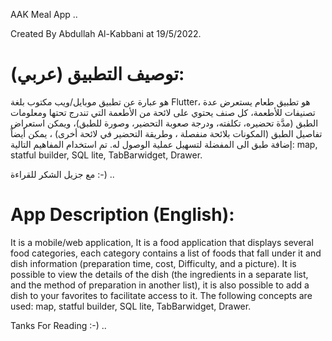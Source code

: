 AAK Meal App ..

Created By Abdullah Al-Kabbani at 19/5/2022.

# توصيف التطبيق (عربي):

هو عبارة عن تطبيق موبايل/ويب مكتوب بلغة Flutter،
هو تطبيق طعام يستعرض عدة تصنيفات للأطعمة، كل صنف يحتوي على لائحة من الأطعمة التي تندرج تحتها ومعلومات الطبق (مدَّة تحضيره، تكلفته، ودرجة صعوبة التحضير، وصورة للطبق)،
ويمكن استعراض تفاصيل الطبق (المكونات بلائحة منفصلة ، وطريقة التحضير في لائحة أخرى) ، يمكن أيضاً إضافة طبق الى المفضلة لتسهيل عملية الوصول له.
تم استخدام المفاهيم التالية: map<dynamic>, statful builder, SQL lite, TabBarwidget, Drawer.



مع جزيل الشكر للقراءة :-) ..


# App Description (English):

It is a mobile/web application,
It is a food application that displays several food categories, each category contains a list of foods that fall under it and dish information (preparation time, cost, Difficulty, and a picture).
It is possible to view the details of the dish (the ingredients in a separate list, and the method of preparation in another list),
it is also possible to add a dish to your favorites to facilitate access to it.
The following concepts are used: map<dynamic>, statful builder, SQL lite, TabBarwidget, Drawer.


Tanks For Reading :-) ..


